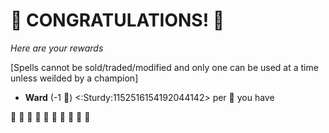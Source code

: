 # :sparkler: CONGRATULATIONS! :sparkler: 
*Here are your rewards*

[Spells cannot be sold/traded/modified and only one can be used at a time unless weilded by a champion]

- **Ward** (-1 :large_blue_diamond:) <:Sturdy:1152516154192044142> per :large_blue_diamond: you have

:sparkler: :sparkler: :sparkler: :sparkler: :sparkler: :sparkler: :sparkler: :sparkler: :sparkler: :sparkler: 
